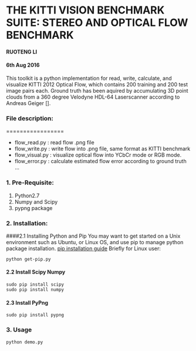 # THE KITTI VISION BENCHMARK SUITE: STEREO AND OPTICAL FLOW BENCHMARK
#### RUOTENG LI                                  
#### 6th Aug 2016                                 


This toolkit is a python implementation for read, write, calculate, and visualize
KITTI 2012 Optical Flow, which contains
200 training and 200 test image pairs each. Ground truth has been aquired by 
accumulating 3D point clouds from a 360 degree Velodyne HDL-64 Laserscanner 
according to Andreas Geiger []. 

### File description:
=================

- flow_read.py     : read flow .png file 
- flow_write.py    : write flow into .png file, same format as KITTI benchmark
- flow_visual.py   : visualize optical flow into YCbCr mode or RGB mode.
- flow_error.py    : calculate estimated flow error according to ground truth
...


### 1. Pre-Requisite:

1. Python2.7
2. Numpy and Scipy
3. pypng package


### 2. Installation:
####2.1 Installing Python and Pip
You may want to get started on a Unix environment such as Ubuntu, or Linux OS, and use pip to manage python package installation. [pip installation guide](https://pip.pypa.io/en/stable/installing/)
Briefly for Linux user:
```
python get-pip.py
```
#### 2.2 Install Scipy Numpy

```
sudo pip install scipy
sudo pip install numpy
```

#### 2.3 Install PyPng
```
sudo pip install pypng
```

### 3. Usage
```
python demo.py
```


